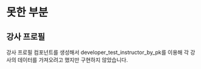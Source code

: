 # 못한 부분

## 강사 프로필

강사 프로필 컴포넌트를 생성해서 developer_test_instructor_by_pk를 이용해 각 강사의 데이터를 가져오려고 했지만 구현하지 않았습니다.
